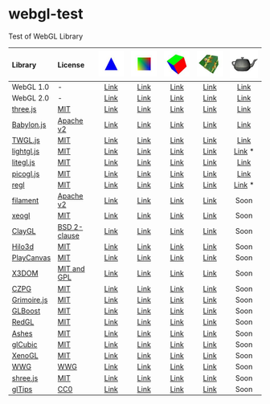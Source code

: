 # webgl-test
Test of WebGL Library

|Library                                                |License                                                                      |![](assets/screenshot/triangle.jpg)                                              |![](assets/screenshot/square.jpg)                                              |![](assets/screenshot/cube.jpg)                                              |![](assets/screenshot/texture.jpg)                                              |![](assets/screenshot/teapot.jpg)                                                   |
|:------------------------------------------------------|:----------------------------------------------------------------------------|:-------------------------------------------------------------------------------:|:-----------------------------------------------------------------------------:|:---------------------------------------------------------------------------:|:------------------------------------------------------------------------------:|:----------------------------------------------------------------------------------:|
|WebGL 1.0                                              |-                                                                            |[Link](https://cx20.github.io/webgl-test/examples/webgl1/triangle/index.html)    |[Link](https://cx20.github.io/webgl-test/examples/webgl1/square/index.html)    |[Link](https://cx20.github.io/webgl-test/examples/webgl1/cube/index.html)    |[Link](https://cx20.github.io/webgl-test/examples/webgl1/texture/index.html)    |[Link](https://cx20.github.io/webgl-test/examples/webgl1/teapot/index.html)         |
|WebGL 2.0                                              |-                                                                            |[Link](https://cx20.github.io/webgl-test/examples/webgl2/triangle/index.html)    |[Link](https://cx20.github.io/webgl-test/examples/webgl2/square/index.html)    |[Link](https://cx20.github.io/webgl-test/examples/webgl2/cube/index.html)    |[Link](https://cx20.github.io/webgl-test/examples/webgl2/texture/index.html)    |[Link](https://cx20.github.io/webgl-test/examples/webgl2/teapot/index.html)         |
|[three.js](https://github.com/mrdoob/three.js/)        |[MIT](https://github.com/mrdoob/three.js/blob/master/LICENSE)                |[Link](https://cx20.github.io/webgl-test/examples/threejs/triangle/index.html)   |[Link](https://cx20.github.io/webgl-test/examples/threejs/square/index.html)   |[Link](https://cx20.github.io/webgl-test/examples/threejs/cube/index.html)   |[Link](https://cx20.github.io/webgl-test/examples/threejs/texture/index.html)   |[Link](https://cx20.github.io/webgl-test/examples/threejs/teapot/index.html)        |
|[Babylon.js](https://github.com/BabylonJS/Babylon.js)  |[Apache v2](https://github.com/BabylonJS/Babylon.js/blob/master/license.md)  |[Link](https://cx20.github.io/webgl-test/examples/babylonjs/triangle/index.html) |[Link](https://cx20.github.io/webgl-test/examples/babylonjs/square/index.html) |[Link](https://cx20.github.io/webgl-test/examples/babylonjs/cube/index.html) |[Link](https://cx20.github.io/webgl-test/examples/babylonjs/texture/index.html) |[Link](https://cx20.github.io/webgl-test/examples/babylonjs/teapot/index.html)      |
|[TWGL.js](https://github.com/greggman/twgl.js)         |[MIT](https://github.com/greggman/twgl.js/blob/master/LICENSE.md)            |[Link](https://cx20.github.io/webgl-test/examples/twgl/triangle/index.html)      |[Link](https://cx20.github.io/webgl-test/examples/twgl/square/index.html)      |[Link](https://cx20.github.io/webgl-test/examples/twgl/cube/index.html)      |[Link](https://cx20.github.io/webgl-test/examples/twgl/texture/index.html)      |[Link](https://cx20.github.io/webgl-test/examples/twgl/teapot/index.html)           |
|[lightgl.js](https://github.com/evanw/lightgl.js/)     |[MIT](https://github.com/evanw/lightgl.js/blob/master/LICENSE)               |[Link](https://cx20.github.io/webgl-test/examples/lightgl/triangle/index.html)   |[Link](https://cx20.github.io/webgl-test/examples/lightgl/square/index.html)   |[Link](https://cx20.github.io/webgl-test/examples/lightgl/cube/index.html)   |[Link](https://cx20.github.io/webgl-test/examples/lightgl/texture/index.html)   |[Link](https://cx20.github.io/webgl-test/examples/lightgl/teapot/index.html) *      |
|[litegl.js](https://github.com/jagenjo/litegl.js)      |[MIT](https://github.com/jagenjo/litegl.js/blob/master/LICENSE)              |[Link](https://cx20.github.io/webgl-test/examples/litegl/triangle/index.html)    |[Link](https://cx20.github.io/webgl-test/examples/litegl/square/index.html)    |[Link](https://cx20.github.io/webgl-test/examples/litegl/cube/index.html)    |[Link](https://cx20.github.io/webgl-test/examples/litegl/texture/index.html)    |[Link](https://cx20.github.io/webgl-test/examples/litegl/teapot/index.html)         |
|[picogl.js](https://github.com/tsherif/picogl.js)      |[MIT](https://github.com/tsherif/picogl.js/blob/master/LICENSE)              |[Link](https://cx20.github.io/webgl-test/examples/picogl/triangle/index.html)    |[Link](https://cx20.github.io/webgl-test/examples/picogl/square/index.html)    |[Link](https://cx20.github.io/webgl-test/examples/picogl/cube/index.html)    |[Link](https://cx20.github.io/webgl-test/examples/picogl/texture/index.html)    |[Link](https://cx20.github.io/webgl-test/examples/picogl/teapot/index.html)         |
|[regl](https://github.com/regl-project/regl)           |[MIT](https://github.com/regl-project/regl/blob/gh-pages/LICENSE)            |[Link](https://cx20.github.io/webgl-test/examples/regl/triangle/index.html)      |[Link](https://cx20.github.io/webgl-test/examples/regl/square/index.html)      |[Link](https://cx20.github.io/webgl-test/examples/regl/cube/index.html)      |[Link](https://cx20.github.io/webgl-test/examples/regl/texture/index.html)      |[Link](https://cx20.github.io/webgl-test/examples/regl/teapot/index.html) *         |
|[filament](https://github.com/google/filament)         |[Apache v2](https://github.com/google/filament/blob/master/LICENSE)          |[Link](https://cx20.github.io/webgl-test/examples/filament/triangle/index.html)  |[Link](https://cx20.github.io/webgl-test/examples/filament/square/index.html)  |[Link](https://cx20.github.io/webgl-test/examples/filament/cube/index.html)  |[Link](https://cx20.github.io/webgl-test/examples/filament/texture/index.html)  |Soon                                                                                |
|[xeogl](https://github.com/xeolabs/xeogl)              |[MIT](https://github.com/xeolabs/xeogl/blob/master/LICENSE)                  |[Link](https://cx20.github.io/webgl-test/examples/xeogl/triangle/index.html)     |[Link](https://cx20.github.io/webgl-test/examples/xeogl/square/index.html)     |[Link](https://cx20.github.io/webgl-test/examples/xeogl/cube/index.html)     |[Link](https://cx20.github.io/webgl-test/examples/xeogl/texture/index.html)     |Soon                                                                                |
|[ClayGL](https://github.com/pissang/claygl)            |[BSD 2-clause](https://github.com/pissang/claygl/blob/master/LICENSE)        |[Link](https://cx20.github.io/webgl-test/examples/claygl/triangle/index.html)    |[Link](https://cx20.github.io/webgl-test/examples/claygl/square/index.html)    |[Link](https://cx20.github.io/webgl-test/examples/claygl/cube/index.html)    |[Link](https://cx20.github.io/webgl-test/examples/claygl/texture/index.html)    |Soon                                                                                |
|[Hilo3d](https://github.com/hiloteam/Hilo3d)           |[MIT](https://github.com/hiloteam/Hilo3d/blob/master/LICENSE)                |[Link](https://cx20.github.io/webgl-test/examples/hilo3d/triangle/index.html)    |[Link](https://cx20.github.io/webgl-test/examples/hilo3d/square/index.html)    |[Link](https://cx20.github.io/webgl-test/examples/hilo3d/cube/index.html)    |[Link](https://cx20.github.io/webgl-test/examples/hilo3d/texture/index.html)    |Soon                                                                                |
|[PlayCanvas](https://github.com/playcanvas/engine)     |[MIT](https://github.com/playcanvas/engine/blob/master/LICENSE)              |[Link](https://cx20.github.io/webgl-test/examples/playcanvas/triangle/index.html)|[Link](https://cx20.github.io/webgl-test/examples/playcanvas/square/index.html)|[Link](https://cx20.github.io/webgl-test/examples/playcanvas/cube/index.html)|[Link](https://cx20.github.io/webgl-test/examples/playcanvas/texture/index.html)|Soon                                                                                |
|[X3DOM](https://github.com/x3dom/x3dom)                |[MIT and GPL](https://github.com/x3dom/x3dom/blob/master/LICENSE)            |[Link](https://cx20.github.io/webgl-test/examples/x3dom/triangle/index.html)     |[Link](https://cx20.github.io/webgl-test/examples/x3dom/square/index.html)     |[Link](https://cx20.github.io/webgl-test/examples/x3dom/cube/index.html)     |[Link](https://cx20.github.io/webgl-test/examples/x3dom/texture/index.html)     |Soon                                                                                |
|[CZPG](https://github.com/PrincessGod/CraZyPG)         |[MIT](https://github.com/PrincessGod/CraZyPG/blob/master/LICENSE)            |[Link](https://cx20.github.io/webgl-test/examples/czpg/triangle/index.html)      |[Link](https://cx20.github.io/webgl-test/examples/czpg/square/index.html)      |[Link](https://cx20.github.io/webgl-test/examples/czpg/cube/index.html)      |[Link](https://cx20.github.io/webgl-test/examples/czpg/texture/index.html)      |Soon                                                                                |
|[Grimoire.js](https://github.com/GrimoireGL/GrimoireJS)|[MIT](https://github.com/GrimoireGL/GrimoireJS/blob/develop/LICENSE)         |[Link](https://cx20.github.io/webgl-test/examples/grimoirejs/triangle/index.html)|[Link](https://cx20.github.io/webgl-test/examples/grimoirejs/square/index.html)|[Link](https://cx20.github.io/webgl-test/examples/grimoirejs/cube/index.html)|[Link](https://cx20.github.io/webgl-test/examples/grimoirejs/texture/index.html)|Soon                                                                                |
|[GLBoost](https://github.com/emadurandal/GLBoost)      |[MIT](https://github.com/emadurandal/GLBoost/blob/master/LICENSE)            |[Link](https://cx20.github.io/webgl-test/examples/glboost/triangle/index.html)   |[Link](https://cx20.github.io/webgl-test/examples/glboost/square/index.html)   |[Link](https://cx20.github.io/webgl-test/examples/glboost/cube/index.html)   |[Link](https://cx20.github.io/webgl-test/examples/glboost/texture/index.html)   |Soon                                                                                |
|[RedGL](https://github.com/redcamel/RedGL2)            |[MIT](https://github.com/redcamel/RedGL2/blob/dev/LICENSE)                   |[Link](https://cx20.github.io/webgl-test/examples/redgl/triangle/index.html)     |[Link](https://cx20.github.io/webgl-test/examples/redgl/square/index.html)     |[Link](https://cx20.github.io/webgl-test/examples/redgl/cube/index.html)     |[Link](https://cx20.github.io/webgl-test/examples/redgl/texture/index.html)     |Soon                                                                                |
|[Ashes](https://github.com/but0n/Ashes)                |[MIT](https://github.com/but0n/Ashes/blob/master/LICENSE)                    |[Link](https://cx20.github.io/webgl-test/examples/ashes/triangle/index.html)     |[Link](https://cx20.github.io/webgl-test/examples/ashes/square/index.html)     |[Link](https://cx20.github.io/webgl-test/examples/ashes/cube/index.html)     |[Link](https://cx20.github.io/webgl-test/examples/ashes/texture/index.html)     |Soon                                                                                |
|[glCubic](https://github.com/doxas/glcubic.js)         |[MIT](https://github.com/doxas/glcubic.js/blob/master/package.json)          |[Link](https://cx20.github.io/webgl-test/examples/glcubic/triangle/index.html)   |[Link](https://cx20.github.io/webgl-test/examples/glcubic/square/index.html)   |[Link](https://cx20.github.io/webgl-test/examples/glcubic/cube/index.html)   |[Link](https://cx20.github.io/webgl-test/examples/glcubic/texture/index.html)   |Soon                                                                                |
|[XenoGL](https://github.com/kotofurumiya/xenogl)       |[MIT](https://github.com/kotofurumiya/xenogl/blob/master/LICENSE.md)         |[Link](https://cx20.github.io/webgl-test/examples/xenogl/triangle/index.html)    |[Link](https://cx20.github.io/webgl-test/examples/xenogl/square/index.html)    |[Link](https://cx20.github.io/webgl-test/examples/xenogl/cube/index.html)    |[Link](https://cx20.github.io/webgl-test/examples/xenogl/texture/index.html)    |Soon                                                                                |
|[WWG](https://github.com/wakufactory/wwg)              |[WWG](https://github.com/wakufactory/wwg/blob/master/js/WWG.js)              |[Link](https://cx20.github.io/webgl-test/examples/wwg/triangle/index.html)       |[Link](https://cx20.github.io/webgl-test/examples/wwg/square/index.html)       |[Link](https://cx20.github.io/webgl-test/examples/wwg/cube/index.html)       |[Link](https://cx20.github.io/webgl-test/examples/wwg/texture/index.html)       |Soon                                                                                |
|[shree.js](https://github.com/sawa-zen/shree)          |[MIT](https://github.com/sawa-zen/shree/blob/master/LICENSE)                 |[Link](https://cx20.github.io/webgl-test/examples/shreejs/triangle/index.html)   |[Link](https://cx20.github.io/webgl-test/examples/shreejs/square/index.html)   |[Link](https://cx20.github.io/webgl-test/examples/shreejs/cube/index.html)   |[Link](https://cx20.github.io/webgl-test/examples/shreejs/texture/index.html)   |Soon                                                                                |
|[glTips](https://github.com/emadurandal/glTips)        |[CC0](https://github.com/emadurandal/glTips/blob/master/LICENSE)             |[Link](https://cx20.github.io/webgl-test/examples/gltips/triangle/index.html)    |[Link](https://cx20.github.io/webgl-test/examples/gltips/square/index.html)    |[Link](https://cx20.github.io/webgl-test/examples/gltips/cube/index.html)    |[Link](https://cx20.github.io/webgl-test/examples/gltips/texture/index.html)    |Soon                                                                                |
